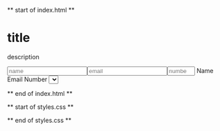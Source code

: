 ** start of index.html **

<h1 id="title">title</h1>
<p id="description">description</p><form id="survey-form"><input id="name" required type="text" placeholder="name"><input id="email" required type="email" placeholder="email"><input id="number" type="number" placeholder="number" min="0" max="100">
<label id="name-label" placeholder="name">Name</label>
<label id="email-label">Email</label>
<label id="number-label">Number</label>
<select id="dropdown">
  <option></option>
  <option></option>
  <input name="radio" type="radio"/ value="radio"><input name="radio" type="radio" value="radio"/><input  value="checkbox" type="checkbox"/><input type="checkbox" value="checkbox"/><textarea></textarea><input id="submit" type="submit"/>
</select>

** end of index.html **

** start of styles.css **



** end of styles.css **

